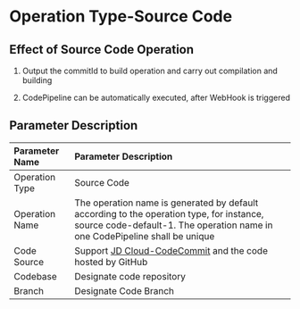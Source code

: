 # Operation Type-Source Code


## Effect of Source Code Operation

1. Output the commitId to build operation and carry out compilation and building

2. CodePipeline can be automatically executed, after WebHook is triggered

## Parameter Description

Parameter Name|Parameter Description
:---|:---
Operation Type|Source Code
Operation Name|The operation name is generated by default according to the operation type, for instance, source code-default-1. The operation name in one CodePipeline shall be unique
Code Source|Support [JD Cloud-CodeCommit](../../../Developer-Tools/CodeCommit/Introduction/Product-Overview.md) and the code hosted by GitHub
Codebase|Designate code repository
Branch|Designate Code Branch




